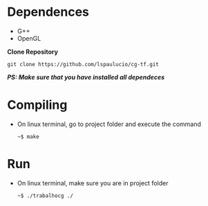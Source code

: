 # Dependences #
- G++
- OpenGL

**Clone Repository**

```
git clone https://github.com/lspaulucio/cg-tf.git
```

***PS:  Make sure that you have installed all dependeces***

# Compiling #

  - On linux terminal, go to project folder and execute the command
  
    ```
    ~$ make
    ```

# Run #

  - On linux terminal, make sure you are in project folder

    ```
    ~$ ./trabalhocg ./
    ```

